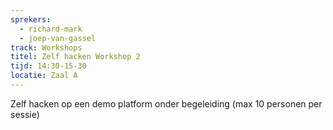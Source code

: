```yaml
---
sprekers:
  - richard-mark
  - joep-van-gassel
track: Workshops
titel: Zelf hacken Workshop 2
tijd: 14:30-15-30
locatie: Zaal A
---
```

Zelf hacken op een demo platform onder begeleiding (max 10 personen per sessie)




